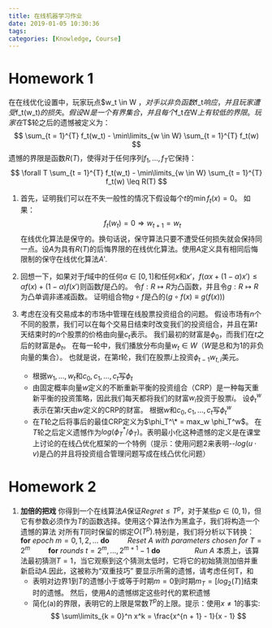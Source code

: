 ```yaml
---
title: 在线机器学习作业
date: 2019-01-05 10:30:36
tags: 
categories: [Knowledge, Course]
---
```


# Homework 1

在在线优化设置中，玩家玩点$w_t \in W $，对手以非负函数$f_t$响应，并且玩家遭受$f_t(w_t)$的损失。 假设$W$是一个有界集合，并且每个$f_t$在$W$上有较低的界限。玩家在$T$轮之后的遗憾被定义为：
$$ \sum_{t = 1}^{T} f_t(w_t) - \min\limits_{w \in W} \sum_{t = 1}^{T} f_t(w) $$
遗憾的界限是函数$R(T)$，使得对于任何序列$f_1, ..., f_T$它保持：
$$ \forall T \sum_{t = 1}^{T} f_t(w_t) - \min\limits_{w \in W} \sum_{t = 1}^{T} f_t(w) \leq R(T) $$
1. 首先，证明我们可以在不失一般性的情况下假设每个$t$的$\min f_t(x) = 0$。
如果：
$$ f_t(w_t) = 0 \Rightarrow w_{t + 1} = w_t $$
在线优化算法是保守的。换句话说，保守算法只要不遭受任何损失就会保持同一点。设$A$为具有$R(T)$的后悔界限的在线优化算法。使用$A$定义具有相同后悔限制的保守在线优化算法$A'$.

2. 回想一下，如果对于$f$域中的任何$\alpha \in [0, 1]$和任何$x$和$x'$，$f(\alpha x + (1 - \alpha)x') \leq \alpha f(x) + (1 - \alpha) f(x')$则函数$f$是凸的。 令$f: R \mapsto R$为凸函数，并且令$g: R \mapsto R$为凸单调非递减函数。 证明组合物$g \circ f$是凸的$(g \circ f(x) \equiv g(f(x)))$

3. 考虑在没有交易成本的市场中管理在线股票投资组合的问题。 假设市场有$n$个不同的股票，我们可以在每个交易日结束时改变我们的投资组合，并且在第$t$天结束时的$n$个股票的价格由向量$c_t$表示。 我们最初的财富是$\phi_0$，而我们在$t$之后的财富是$\phi_t$。 在每一轮中，我们播放分布向量$w_t \in W$（$W$是总和为1的非负向量的集合）。 也就是说，在第$t$轮，我们在股票$i$上投资$\phi_{t - 1}w_{t, i}$美元。
   - 根据$w_1, ..., w_t$和$c_0, c_1, ..., c_t$写$\phi_t$
   - 由固定概率向量$w$定义的不断重新平衡的投资组合（CRP）是一种每天重新平衡的投资策略，因此我们每天都将我们的财富$w_i$投资于股票$i$。 设$\phi_t^w$表示在第$t$天由$w$定义的CRP的财富。 根据$w$和$c_0, c_1, ..., c_t$写$\phi_t^w$
   - 在$T$轮之后将事后的最佳CRP定义为$\phi_T^\* = max_w \phi_T^w$。 在$T$轮之后定义遗憾作为$log(\phi_T^* / \phi_T)$。表明最小化这种遗憾的定义是在课堂上讨论的在线凸优化框架的一个特例（提示：使用问题2来表明--$log(u \cdot v)$是凸的并且将投资组合管理问题写成在线凸优化问题）

# Homework 2

1. **加倍的把戏** 你得到一个在线算法$A$保证$Regret \leq T^p$，对于某些$p \in (0, 1)$，但它有参数必须作为$T$的函数选择。使用这个算法作为黑盒子，我们将构造一个遗憾的算法 对所有$T$同时保留的绑定$O(T^p)$.特别是，我们将分析以下转换：
$\textbf{for}\ epoch\ m = 0, 1, 2, ...\ \textbf{do}$
$\qquad Reset\ A\ with\ parameters\ chosen\ for\ T = 2^m$
$\qquad \textbf{for}\ rounds\ t = 2^m, ..., 2^{m + 1} - 1\ \textbf{do}$
$\qquad \qquad Run\ A$
本质上，该算法最初猜测$T = 1$，当它观察到这个猜测太低时，它将它的初始猜测加倍并重新启动$A$.因此，这被称为“双重技巧”
要显示所需的遗憾，请考虑任何T，和
   - 表明对边界$1$到$T$的遗憾小于或等于时期$m = 0$到时期$m_T = [log_2(T)]$结束时的遗憾。 然后，使用$A$的遗憾绑定这些时代的累积遗憾
   - 简化(a)的界限，表明它的上限是常数$T^p$的上限。提示：使用$x \neq 1$的事实:
    $$ \sum\limits_{k = 0}^n x^k = \frac{x^{n + 1} - 1}{x - 1} $$